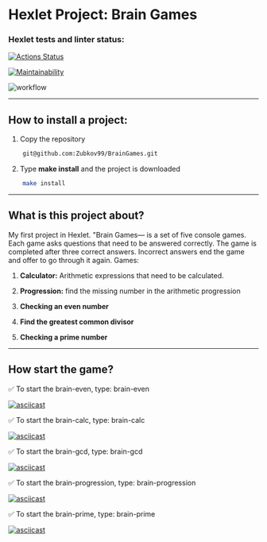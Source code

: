 # Hexlet Project: Brain Games

### Hexlet tests and linter status:

[![Actions Status](https://github.com/Zubkov99/frontend-project-lvl1/workflows/hexlet-check/badge.svg)](https://github.com/Zubkov99/frontend-project-lvl1/actions)

[![Maintainability](https://api.codeclimate.com/v1/badges/b2c6298928454886ea01/maintainability)](https://codeclimate.com/github/Zubkov99/frontend-project-lvl1/maintainability)

![workflow](https://github.com/Zubkov99/frontend-project-lvl1/actions/workflows/github-actions-demo.yml/badge.svg)

____
## How to install a project:

1. Copy the repository 
```bash
    git@github.com:Zubkov99/BrainGames.git
```
2. Type **make install** and the project is downloaded
```bash
    make install
```
____
## What is this project about?

My first project in Hexlet. "Brain Games— is a set of five console games. Each game asks questions that need to be answered correctly. The game is completed after three correct answers. Incorrect answers end the game and offer to go through it again. Games:

1. **Calculator:** Arithmetic expressions that need to be calculated.

2. **Progression:** find the missing number in the arithmetic progression

3. **Checking an even number**

4. **Find the greatest common divisor**

5. **Checking a prime number**



____
## How start the game?

✅ To start the brain-even, type: brain-even

[![asciicast](https://asciinema.org/a/TitscPTS68e8WQjniBlwqp7WR.svg)](https://asciinema.org/a/TitscPTS68e8WQjniBlwqp7WR)


✅ To start the brain-calc, type: brain-calc

[![asciicast](https://asciinema.org/a/QKqmlG3OcA3tSGTyQCpfGcQkB.svg)](https://asciinema.org/a/QKqmlG3OcA3tSGTyQCpfGcQkB)


✅ To start the brain-gcd, type: brain-gcd

[![asciicast](https://asciinema.org/a/Wx9Zc2Ptb5H7ZbvEKCQSIEOU0.svg)](https://asciinema.org/a/Wx9Zc2Ptb5H7ZbvEKCQSIEOU0)


 ✅ To start the brain-progression, type: brain-progression

[![asciicast](https://asciinema.org/a/UkvEMox7WURtwYcz6mIpP8t3K.svg)](https://asciinema.org/a/UkvEMox7WURtwYcz6mIpP8t3K)

 ✅ To start the brain-prime, type: brain-prime

[![asciicast](https://asciinema.org/a/U3MjnTREdQahJHyK5CcAE8zhK.svg)](https://asciinema.org/a/U3MjnTREdQahJHyK5CcAE8zhK)
